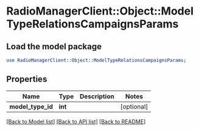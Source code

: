 # RadioManagerClient::Object::ModelTypeRelationsCampaignsParams

## Load the model package
```perl
use RadioManagerClient::Object::ModelTypeRelationsCampaignsParams;
```

## Properties
Name | Type | Description | Notes
------------ | ------------- | ------------- | -------------
**model_type_id** | **int** |  | [optional] 

[[Back to Model list]](../README.md#documentation-for-models) [[Back to API list]](../README.md#documentation-for-api-endpoints) [[Back to README]](../README.md)


